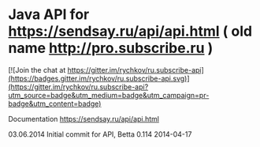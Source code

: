 Java API for https://sendsay.ru/api/api.html ( old name http://pro.subscribe.ru )
===============

[![Join the chat at https://gitter.im/rychkov/ru.subscribe-api](https://badges.gitter.im/rychkov/ru.subscribe-api.svg)](https://gitter.im/rychkov/ru.subscribe-api?utm_source=badge&utm_medium=badge&utm_campaign=pr-badge&utm_content=badge)

Documentation https://sendsay.ru/api/api.html

03.06.2014
Initial commit for API, Betta 0.114 2014-04-17
